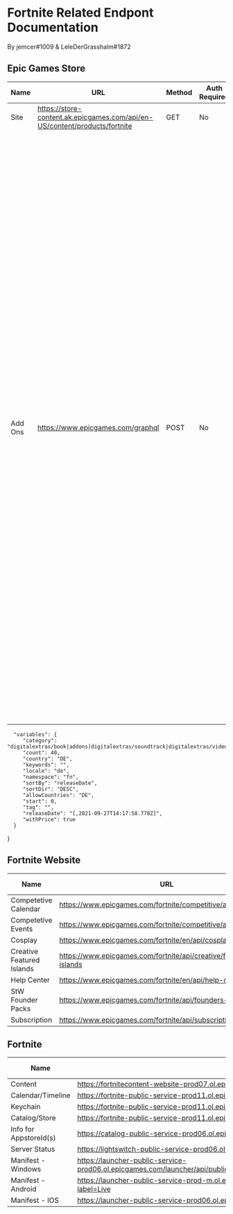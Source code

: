 # Fortnite Related Endpont Documentation
By jemcer#1009 &amp; LeleDerGrasshalm#1872

## Epic Games Store

| Name | URL | Method | Auth Required | Body
| ----------- | ----------- | ----------- | ----------- | ----------- |
| Site | https://store-content.ak.epicgames.com/api/en-US/content/products/fortnite | GET | No | None|
| Add Ons | https://www.epicgames.com/graphql | POST | No | {"query": "query searchStoreQuery($allowCountries: String, $category: String, $count: Int, $country: String!, $keywords: String, $locale: String, $namespace: String, $itemNs: String, $sortBy: String, $sortDir: String, $start: Int, $tag: String, $releaseDate: String, $withPrice: Boolean = false, $withPromotions: Boolean = false, $priceRange: String, $freeGame: Boolean, $onSale: Boolean, $effectiveDate: String) {\n  Catalog {\n    searchStore(\n      allowCountries: $allowCountries\n      category: $category\n      count: $count\n      country: $country\n      keywords: $keywords\n      locale: $locale\n      namespace: $namespace\n      itemNs: $itemNs\n      sortBy: $sortBy\n      sortDir: $sortDir\n      releaseDate: $releaseDate\n      start: $start\n      tag: $tag\n      priceRange: $priceRange\n      freeGame: $freeGame\n      onSale: $onSale\n      effectiveDate: $effectiveDate\n    ) {\n      elements {\n        title\n        id\n        namespace\n        description\n        effectiveDate\n        keyImages {\n          type\n          url\n        }\n        currentPrice\n        seller {\n          id\n          name\n        }\n        productSlug\n        urlSlug\n        url\n        tags {\n          id\n        }\n        items {\n          id\n          namespace\n        }\n        customAttributes {\n          key\n          value\n        }\n        categories {\n          path\n        }\n        catalogNs {\n          mappings(pageType: \"productHome\") {\n            pageSlug\n            pageType\n          }\n        }\n        offerMappings {\n          pageSlug\n          pageType\n        }\n        developerDisplayName\n        publisherDisplayName\n        price(country: $country) @include(if: $withPrice) {\n          totalPrice {\n            discountPrice\n            originalPrice\n            voucherDiscount\n            discount\n            currencyCode\n            currencyInfo {\n              decimals\n            }\n            fmtPrice(locale: $locale) {\n              originalPrice\n              discountPrice\n              intermediatePrice\n            }\n          }\n          lineOffers {\n            appliedRules {\n              id\n              endDate\n              discountSetting {\n                discountType\n              }\n            }\n          }\n        }\n        promotions(category: $category) @include(if: $withPromotions) {\n          promotionalOffers {\n            promotionalOffers {\n              startDate\n              endDate\n              discountSetting {\n                discountType\n                discountPercentage\n              }\n            }\n          }\n          upcomingPromotionalOffers {\n            promotionalOffers {\n              startDate\n              endDate\n              discountSetting {\n                discountType\n                discountPercentage\n              }\n            }\n          }\n        }\n      }\n      paging {\n        count\n        total\n      }\n    }\n  }\n}\n",
      "variables": {
         "category": "digitalextras/book|addons|digitalextras/soundtrack|digitalextras/video",
         "count": 40,
         "country": "DE",
         "keywords": "",
         "locale": "de",
         "namespace": "fn",
         "sortBy": "releaseDate",
         "sortDir": "DESC",
         "allowCountries": "DE",
         "start": 0,
         "tag": "",
         "releaseDate": "[,2021-09-27T14:17:58.778Z]",
         "withPrice": true
      }
   }

## Fortnite Website

| Name | URL | Method | Auth Required | Body
| ----------- | ----------- | ----------- | ----------- | ----------- |
| Competetive Calendar | https://www.epicgames.com/fortnite/competitive/api/en/calendar | POST | No | {}
| Competetive Events | https://www.epicgames.com/fortnite/competitive/api/en/events | GET | No | None
| Cosplay | https://www.epicgames.com/fortnite/en/api/cosplay | GET | No | None
| Creative Featured Islands | https://www.epicgames.com/fortnite/api/creative/featured-islands | GET | No | None
| Help Center | https://www.epicgames.com/fortnite/en/api/help-center | GET | No | None
| StW Founder Packs | https://www.epicgames.com/fortnite/api/founders-packs | GET | No | None
| Subscription | https://www.epicgames.com/fortnite/api/subscription-offer | GET | No | None

## Fortnite

| Name | URL | Method | Auth Required | Body
| ----------- | ----------- | ----------- | ----------- | ----------- |
| Content | https://fortnitecontent-website-prod07.ol.epicgames.com/content/api/pages/fortnite-game | GET | No | None
| Calendar/Timeline | https://fortnite-public-service-prod11.ol.epicgames.com/fortnite/api/calendar/v1/timeline | GET | YES | None
| Keychain | https://fortnite-public-service-prod11.ol.epicgames.com/fortnite/api/storefront/v2/keychain | GET | YES | None
| Catalog/Store | https://fortnite-public-service-prod11.ol.epicgames.com/fortnite/api/storefront/v2/catalog | GET | YES | None
| Info for AppstoreId(s) | https://catalog-public-service-prod06.ol.epicgames.com/catalog/api/shared/bulk/offers?id={AppstoreId} | GET | YES | None
| Server Status | https://lightswitch-public-service-prod06.ol.epicgames.com/lightswitch/api/service/bulk/status?serviceId=Fortnite | GET | YES | None
| Manifest - Windows | https://launcher-public-service-prod06.ol.epicgames.com/launcher/api/public/assets/v2/platform/Windows/namespace/fn/catalogItem/4fe75bbc5a674f4f9b356b5c90567da5/app/Fortnite/label/Live | GET | YES | None
| Manifest - Android | https://launcher-public-service-prod-m.ol.epicgames.com/launcher/api/public/assets/Android/5cb97847cee34581afdbc445400e2f77/FortniteContentBuilds?label=Live | GET | YES | None
| Manifest - IOS | https://launcher-public-service-prod06.ol.epicgames.com/launcher/api/public/assets/IOS/5cb97847cee34581afdbc445400e2f77/FortniteContentBuilds?label=Live | GET | YES | None
